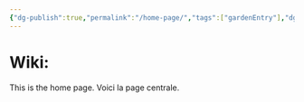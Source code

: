 ```yaml
---
{"dg-publish":true,"permalink":"/home-page/","tags":["gardenEntry"],"dgShowInlineTitle":true}
---
```


# Wiki:
This is the home page.
Voici la page centrale.